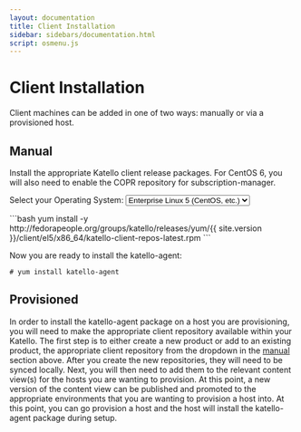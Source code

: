```yaml
---
layout: documentation
title: Client Installation
sidebar: sidebars/documentation.html
script: osmenu.js
---
```


# Client Installation

Client machines can be added in one of two ways: manually or via a provisioned host.

## Manual

Install the appropriate Katello client release packages.  For CentOS 6, you will also need to enable the COPR repository for subscription-manager.

<p>
  Select your Operating System:
  <select id="operatingSystems">
     <option value="el5">Enterprise Linux 5 (CentOS, etc.)</option>
     <option value="el6">Enterprise Linux 6 (CentOS, etc.)</option>
     <option value="el7">Enterprise Linux 7 (CentOS, etc.)</option>
     <option value="f23">Fedora 23</option>
     <option value="f24">Fedora 24</option>
  </select>
</p>

<div id="el5" markdown="1">
```bash
yum install -y http://fedorapeople.org/groups/katello/releases/yum/{{ site.version }}/client/el5/x86_64/katello-client-repos-latest.rpm
```
</div>

<div id="el6" style="display:none;" markdown="1">
```bash
wget https://copr.fedoraproject.org/coprs/dgoodwin/subscription-manager/repo/epel-6/dgoodwin-subscription-manager-epel-6.repo -O /etc/yum.repos.d/dgoodwin-subscription-manager-epel-6.repo
yum install -y http://fedorapeople.org/groups/katello/releases/yum/{{ site.version }}/client/el6/x86_64/katello-client-repos-latest.rpm
```
</div>

<div id="el7" style="display:none;" markdown="1">
```bash
yum install -y http://fedorapeople.org/groups/katello/releases/yum/{{ site.version }}/client/el7/x86_64/katello-client-repos-latest.rpm
```
</div>

<div id="f23" style="display:none;" markdown="1">
```bash
yum install -y http://fedorapeople.org/groups/katello/releases/yum/{{ site.version }}/client/f23/x86_64/katello-client-repos-latest.rpm
```
</div>

<div id="f24" style="display:none;" markdown="1">
```bash
yum install -y http://fedorapeople.org/groups/katello/releases/yum/{{ site.version }}/client/f24/x86_64/katello-client-repos-latest.rpm
```
</div>

Now you are ready to install the katello-agent:

```
# yum install katello-agent
```

## Provisioned

In order to install the katello-agent package on a host you are provisioning, you will need to make the appropriate client repository available within your Katello. The first step is to either create a new product or add to an existing product, the appropriate client repository from the dropdown in the [manual](#manual) section above. After you create the new repositories, they will need to be synced locally. Next, you will then need to add them to the relevant content view(s) for the hosts you are wanting to provision. At this point, a new version of the content view can be published and promoted to the appropriate environments that you are wanting to provision a host into. At this point, you can go provision a host and the host will install the katello-agent package during setup.
